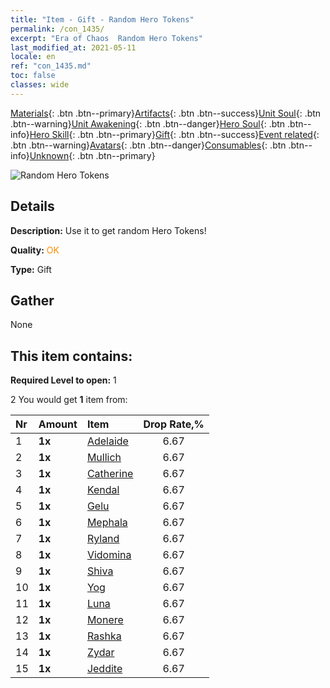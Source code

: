 ```yaml
---
title: "Item - Gift - Random Hero Tokens"
permalink: /con_1435/
excerpt: "Era of Chaos  Random Hero Tokens"
last_modified_at: 2021-05-11
locale: en
ref: "con_1435.md"
toc: false
classes: wide
---
```

 [Materials](/Items/){: .btn .btn--primary}[Artifacts](/Items/Artifacts/){: .btn .btn--success}[Unit Soul](/Items/UnitSoul/){: .btn .btn--warning}[Unit Awakening](/Items/UnitAwakening/){: .btn .btn--danger}[Hero Soul](/Items/HeroSoul/){: .btn .btn--info}[Hero Skill](/Items/HeroSkill/){: .btn .btn--primary}[Gift](/Items/Gift/){: .btn .btn--success}[Event related](/Items/Events/){: .btn .btn--warning}[Avatars](/Items/Avatars/){: .btn .btn--danger}[Consumables](/Items/Consumables/){: .btn .btn--info}[Unknown](/Items/Unknown/){: .btn .btn--primary}

 ![Random Hero Tokens](/images/t/i_907049.png)

## Details
 **Description:** Use it to get random Hero Tokens!

 **Quality:** <span style="color: #FF8C00">OK</span>

 **Type:** Gift

## Gather

  None

## This item contains:

 **Required Level to open:** 1

 2 You would get **1** item  from:

  | Nr | Amount |     Item    | Drop Rate,% |
  |:---|:-------|:------------|:---------:|
  | 1 |  **1x** | [Adelaide](/Items/her_359/) | 6.67 | 
  | 2 |  **1x** | [Mullich](/Items/her_360/) | 6.67 | 
  | 3 |  **1x** | [Catherine](/Items/her_361/) | 6.67 | 
  | 4 |  **1x** | [Kendal](/Items/her_363/) | 6.67 | 
  | 5 |  **1x** | [Gelu](/Items/her_366/) | 6.67 | 
  | 6 |  **1x** | [Mephala](/Items/her_367/) | 6.67 | 
  | 7 |  **1x** | [Ryland](/Items/her_368/) | 6.67 | 
  | 8 |  **1x** | [Vidomina](/Items/her_372/) | 6.67 | 
  | 9 |  **1x** | [Shiva](/Items/her_376/) | 6.67 | 
  | 10 |  **1x** | [Yog](/Items/her_377/) | 6.67 | 
  | 11 |  **1x** | [Luna](/Items/her_378/) | 6.67 | 
  | 12 |  **1x** | [Monere](/Items/her_379/) | 6.67 | 
  | 13 |  **1x** | [Rashka](/Items/her_384/) | 6.67 | 
  | 14 |  **1x** | [Zydar](/Items/her_385/) | 6.67 | 
  | 15 |  **1x** | [Jeddite](/Items/her_391/) | 6.67 | 
